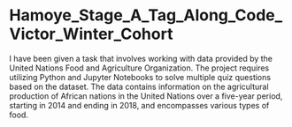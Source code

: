 # Hamoye_Stage_A_Tag_Along_Code_Victor_Winter_Cohort
I have been given a task that involves working with data provided by the United Nations Food and Agriculture Organization. The project requires utilizing Python and Jupyter Notebooks to solve multiple quiz questions based on the dataset. The data contains information on the agricultural production of African nations in the United Nations over a five-year period, starting in 2014 and ending in 2018, and encompasses various types of food.
